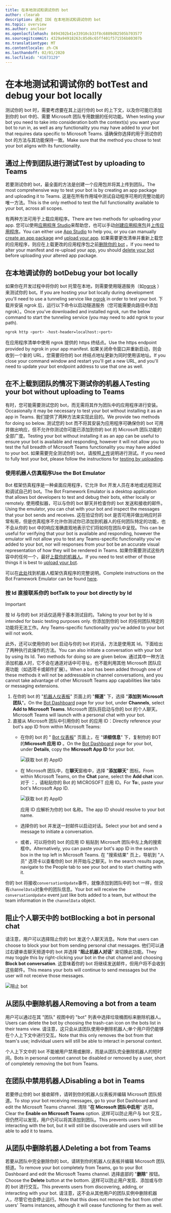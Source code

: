 ```yaml
---
title: 在本地测试和调试你的 bot
author: clearab
description: 通过 IDE 在本地测试和调试你的 bot
ms.topic: overview
ms.author: anclear
ms.openlocfilehash: 8494302b41e33910cb33f8c6889d82505b703577
ms.sourcegitcommit: 4329a94918263c85d6c65ff401f571556b80307b
ms.translationtype: MT
ms.contentlocale: zh-CN
ms.lasthandoff: 02/01/2020
ms.locfileid: "41673129"
---
```

# <a name="test-and-debug-your-bot-locally"></a><span data-ttu-id="20eba-103">在本地测试和调试你的 bot</span><span class="sxs-lookup"><span data-stu-id="20eba-103">Test and debug your bot locally</span></span>

<span data-ttu-id="20eba-104">测试你的 bot 时，需要考虑要在其上运行你的 bot 的上下文，以及你可能已添加到你的 bot 中的、需要 Microsoft 团队专用数据的任何功能。</span><span class="sxs-lookup"><span data-stu-id="20eba-104">When testing your bot you need to take into consideration both the context(s) you want your bot to run in, as well as any functionality you may have added to your bot that requires data specific to Microsoft Teams.</span></span> <span data-ttu-id="20eba-105">请确保你选择的用于测试你的 bot 的方法与其功能保持一致。</span><span class="sxs-lookup"><span data-stu-id="20eba-105">Make sure that the method you chose to test your bot aligns with its functionality.</span></span>

## <a name="test-by-uploading-to-teams"></a><span data-ttu-id="20eba-106">通过上传到团队进行测试</span><span class="sxs-lookup"><span data-stu-id="20eba-106">Test by uploading to Teams</span></span>

<span data-ttu-id="20eba-107">若要测试你的 bot，最全面的方法是创建一个应用包并将其上传到团队。</span><span class="sxs-lookup"><span data-stu-id="20eba-107">The most comprehensive way to test your bot is by creating an app package and uploading it to Teams.</span></span> <span data-ttu-id="20eba-108">这是在所有作用域中测试自动程序可用的完整功能的唯一方法。</span><span class="sxs-lookup"><span data-stu-id="20eba-108">This is the only method to test the full functionality available to your bot, across all scopes.</span></span>

<span data-ttu-id="20eba-109">有两种方法可用于上载应用程序。</span><span class="sxs-lookup"><span data-stu-id="20eba-109">There are two methods for uploading your app.</span></span> <span data-ttu-id="20eba-110">您可以使用[应用程序 Studio](~/concepts/build-and-test/app-studio-overview.md)来帮助您，也可以手动[创建应用程序包](~/concepts/build-and-test/apps-package.md)并[上传应用程序](~/concepts/deploy-and-publish/apps-upload.md)。</span><span class="sxs-lookup"><span data-stu-id="20eba-110">You can either use [App Studio](~/concepts/build-and-test/app-studio-overview.md) to help you, or you can manually [create an app package](~/concepts/build-and-test/apps-package.md) and [upload your app](~/concepts/deploy-and-publish/apps-upload.md).</span></span> <span data-ttu-id="20eba-111">如果需要更改清单并重新上载您的应用程序，则应在上载更改的应用程序包之前[删除你的 bot](#deleting-a-bot-from-teams) 。</span><span class="sxs-lookup"><span data-stu-id="20eba-111">If you need to alter your manifest and re-upload your app, you should [delete your bot](#deleting-a-bot-from-teams) before uploading your altered app package.</span></span>

## <a name="debug-your-bot-locally"></a><span data-ttu-id="20eba-112">在本地调试你的 bot</span><span class="sxs-lookup"><span data-stu-id="20eba-112">Debug your bot locally</span></span>

<span data-ttu-id="20eba-113">如果你在开发过程中将你的 bot 托管在本地，则需要使用隧道服务（如[ngrok](https://ngrok.com/) ）来测试你的 bot。</span><span class="sxs-lookup"><span data-stu-id="20eba-113">If you are hosting your bot locally during development you'll need to use a tunneling service like [ngrok](https://ngrok.com/) in order to test your bot.</span></span> <span data-ttu-id="20eba-114">下载并安装 ngrok 后，运行以下命令以启动隧道服务（您可能需要向路径中添加 ngrok）。</span><span class="sxs-lookup"><span data-stu-id="20eba-114">Once you've downloaded and installed ngrok, run the below command to start the tunneling service (you may need to add ngrok to your path).</span></span>

```bash
ngrok http <port> -host-header=localhost:<port>
```

<span data-ttu-id="20eba-115">在应用程序清单中使用 ngrok 提供的 https 终结点。</span><span class="sxs-lookup"><span data-stu-id="20eba-115">Use the https endpoint provided by ngrok in your app manifest.</span></span> <span data-ttu-id="20eba-116">如果关闭命令窗口并重新启动，则会收到一个新的 URL，您需要将你的 bot 终结点地址更新为同时使用该地址。</span><span class="sxs-lookup"><span data-stu-id="20eba-116">If you close your command window and restart you'll get a new URL, and you'll need to update your bot endpoint address to use that one as well.</span></span>

## <a name="testing-your-bot-without-uploading-to-teams"></a><span data-ttu-id="20eba-117">在不上载到团队的情况下测试你的机器人</span><span class="sxs-lookup"><span data-stu-id="20eba-117">Testing your bot without uploading to Teams</span></span>

<span data-ttu-id="20eba-118">有时，您可能需要测试您的 bot，而无需将其作为团队中的应用程序进行安装。</span><span class="sxs-lookup"><span data-stu-id="20eba-118">Occasionally it may be necessary to test your bot without installing it as an app in Teams.</span></span> <span data-ttu-id="20eba-119">我们提供了两种方法来实现此目的。</span><span class="sxs-lookup"><span data-stu-id="20eba-119">We provide two methods for doing so below.</span></span> <span data-ttu-id="20eba-120">测试您的 bot 而不将其安装为应用程序可确保你的 bot 可用并做出响应，但不允许你测试你可能已添加到你的 bot 的 Microsoft 团队功能的全部广度。</span><span class="sxs-lookup"><span data-stu-id="20eba-120">Testing your bot without installing it as an app can be useful to ensure your bot is available and responding, however it will not allow you to test the full breadth of Microsoft Teams functionality you may have added to your bot.</span></span> <span data-ttu-id="20eba-121">如果需要完全测试你的 bot，请按照[上传](#test-by-uploading-to-teams)说明进行测试。</span><span class="sxs-lookup"><span data-stu-id="20eba-121">If you need to fully test your bot, please follow the instructions for [testing by uploading](#test-by-uploading-to-teams).</span></span>

### <a name="use-the-bot-emulator"></a><span data-ttu-id="20eba-122">使用机器人仿真程序</span><span class="sxs-lookup"><span data-stu-id="20eba-122">Use the Bot Emulator</span></span>

<span data-ttu-id="20eba-123">Bot 框架仿真程序是一种桌面应用程序，它允许 Bot 开发人员在本地或远程测试和调试自己的 bot。</span><span class="sxs-lookup"><span data-stu-id="20eba-123">The Bot Framework Emulator is a desktop application that allows bot developers to test and debug their bots, either locally or remotely.</span></span> <span data-ttu-id="20eba-124">使用模拟器，可以与你的 bot 聊天并检查你的 bot 发送和接收的邮件。</span><span class="sxs-lookup"><span data-stu-id="20eba-124">Using the emulator, you can chat with your bot and inspect the messages that your bot sends and receives.</span></span> <span data-ttu-id="20eba-125">这在验证你的 bot 是否可用并做出响应时非常有用，但是仿真程序不允许你测试你已添加到机器人的任何团队特定的功能，也不会从你的 bot 中的响应准确直观地表示它们将如何在团队中呈现。</span><span class="sxs-lookup"><span data-stu-id="20eba-125">This can be useful for verifying that your bot is available and responding, however the emulator will not allow you to test any Teams-specific functionality you've added to your bot, nor will responses from your bot be an accurate visual representation of how they will be rendered in Teams.</span></span> <span data-ttu-id="20eba-126">如果你需要测试这些内容中的任何一个，最好[上载你的机器人](#test-by-uploading-to-teams)。</span><span class="sxs-lookup"><span data-stu-id="20eba-126">If you need to test either of those things it is best to [upload your bot](#test-by-uploading-to-teams).</span></span>

<span data-ttu-id="20eba-127">可以在[此处](/azure/bot-service/bot-service-debug-emulator?view=azure-bot-service-4.0)找到机器人框架仿真程序的完整说明。</span><span class="sxs-lookup"><span data-stu-id="20eba-127">Complete instructions on the Bot Framework Emulator can be found [here](/azure/bot-service/bot-service-debug-emulator?view=azure-bot-service-4.0).</span></span>

### <a name="talk-to-your-bot-directly-by-id"></a><span data-ttu-id="20eba-128">按 Id 直接联系你的 bot</span><span class="sxs-lookup"><span data-stu-id="20eba-128">Talk to your bot directly by Id</span></span>

>[!Important]
><span data-ttu-id="20eba-129">按 Id 与你的 bot 对话仅适用于基本测试目的。</span><span class="sxs-lookup"><span data-stu-id="20eba-129">Talking to your bot by Id is intended for basic testing purposes only.</span></span> <span data-ttu-id="20eba-130">你添加到你的 bot 的任何团队特定的功能将无法工作。</span><span class="sxs-lookup"><span data-stu-id="20eba-130">Any Teams-specific functionality you've added to your bot will not work.</span></span>

<span data-ttu-id="20eba-131">此外，还可以使用你的 bot 启动与你的 bot 的对话，方法是使用其 Id。下面给出了两种执行此操作的方法。</span><span class="sxs-lookup"><span data-stu-id="20eba-131">You can also initiate a conversation with your bot by using its Id. Two methods for doing so are given below.</span></span> <span data-ttu-id="20eba-132">通过其中一种方法添加机器人时，它不会在通道对话中可寻址，也不能利用其他 Microsoft 团队应用功能（如选项卡或邮件扩展）。</span><span class="sxs-lookup"><span data-stu-id="20eba-132">When a bot has been added through one of these methods it will not be addressable in channel conversations, and you cannot take advantage of other Microsoft Teams app capabilities like tabs or messaging extensions.</span></span>

1. <span data-ttu-id="20eba-133">在你的 bot 的 "[机器人仪表板](https://dev.botframework.com/bots)" 页面上的 "**频道**" 下，选择 "**添加到 Microsoft 团队**"。</span><span class="sxs-lookup"><span data-stu-id="20eba-133">On the [Bot Dashboard](https://dev.botframework.com/bots) page for your bot, under **Channels**, select **Add to Microsoft Teams**.</span></span> <span data-ttu-id="20eba-134">Microsoft 团队将启动与你的 bot 的个人聊天。</span><span class="sxs-lookup"><span data-stu-id="20eba-134">Microsoft Teams will launch with a personal chat with your bot.</span></span>
2. <span data-ttu-id="20eba-135">直接从 Microsoft 团队中引用你的 bot 的应用 ID：</span><span class="sxs-lookup"><span data-stu-id="20eba-135">Directly reference your bot's app ID from within Microsoft Teams:</span></span>
   * <span data-ttu-id="20eba-136">在你的 bot 的 " [Bot 仪表板](https://dev.botframework.com/bots)" 页面上，在 "**详细信息**" 下，复制你的 BOT 的**Microsoft 应用 ID** 。</span><span class="sxs-lookup"><span data-stu-id="20eba-136">On the [Bot Dashboard](https://dev.botframework.com/bots) page for your bot, under **Details**, copy the **Microsoft App ID** for your bot.</span></span>
  
     ![获取 bot 的 AppID](~/assets/images/bots_appid_botframework.png)
  
   * <span data-ttu-id="20eba-138">在 Microsoft 团队中，在**聊天**窗格中，选择 "**添加聊天**" 图标。</span><span class="sxs-lookup"><span data-stu-id="20eba-138">From within Microsoft Teams, on the **Chat** pane, select the **Add chat** icon.</span></span> <span data-ttu-id="20eba-139">对于 **：**，请粘贴你的 Bot 的 MICROSOFT 应用 ID。</span><span class="sxs-lookup"><span data-stu-id="20eba-139">For **To:**, paste your bot's Microsoft App ID.</span></span>
  
     ![获取 bot 的 AppID](~/assets/images/bots_uploading.png)

     <span data-ttu-id="20eba-141">应用 ID 应解析为你的 bot 名称。</span><span class="sxs-lookup"><span data-stu-id="20eba-141">The app ID should resolve to your bot name.</span></span>

   * <span data-ttu-id="20eba-142">选择你的 bot 并发送一封邮件以启动对话。</span><span class="sxs-lookup"><span data-stu-id="20eba-142">Select your bot and send a message to initiate a conversation.</span></span>
   * <span data-ttu-id="20eba-143">或者，可以将你的 bot 的应用 ID 粘贴到 Microsoft 团队中左上角的搜索框中。</span><span class="sxs-lookup"><span data-stu-id="20eba-143">Alternatively, you can paste your bot's app ID in the search box in the top left in Microsoft Teams.</span></span> <span data-ttu-id="20eba-144">在 "搜索结果" 页上，导航到 "人员" 选项卡以查看你的 bot 并开始与之聊天。</span><span class="sxs-lookup"><span data-stu-id="20eba-144">In the search results page, navigate to the People tab to see your bot and to start chatting with it.</span></span>

<span data-ttu-id="20eba-145">你的 bot 将接收`conversationUpdate`事件，就像添加到团队中的 bot 一样，但没有`channelData`对象中的团队信息。</span><span class="sxs-lookup"><span data-stu-id="20eba-145">Your bot will receive the `conversationUpdate` event just like bots added to a team, but without the team information in the `channelData` object.</span></span>

## <a name="blocking-a-bot-in-personal-chat"></a><span data-ttu-id="20eba-146">阻止个人聊天中的 bot</span><span class="sxs-lookup"><span data-stu-id="20eba-146">Blocking a bot in personal chat</span></span>

<span data-ttu-id="20eba-147">请注意，用户可以选择阻止你的 bot 发送个人聊天消息。</span><span class="sxs-lookup"><span data-stu-id="20eba-147">Note that users can choose to block your bot from sending personal chat messages.</span></span> <span data-ttu-id="20eba-148">他们可以通过右键单击聊天频道中的 bot 并选择 "**阻止机器人对话**" 来切换此功能。</span><span class="sxs-lookup"><span data-stu-id="20eba-148">They may toggle this by right-clicking your bot in the chat channel and choosing **Block bot conversation**.</span></span> <span data-ttu-id="20eba-149">这意味着你的 bot 将继续发送邮件，但用户将不会收到这些邮件。</span><span class="sxs-lookup"><span data-stu-id="20eba-149">This means your bots will continue to send messages but the user will not receive those messages.</span></span>

![阻止 bot](~/assets/images/bots/botdisable.png)

## <a name="removing-a-bot-from-a-team"></a><span data-ttu-id="20eba-151">从团队中删除机器人</span><span class="sxs-lookup"><span data-stu-id="20eba-151">Removing a bot from a team</span></span>

<span data-ttu-id="20eba-152">用户可以通过在其 "团队" 视图中的 "bot" 列表中选择垃圾桶图标来删除机器人。</span><span class="sxs-lookup"><span data-stu-id="20eba-152">Users can delete the bot by choosing the trash-can icon on the bots list in their teams view.</span></span> <span data-ttu-id="20eba-153">请注意，这只会从该团队使用中删除机器人;单个用户将仍能够在个人上下文中进行交互。</span><span class="sxs-lookup"><span data-stu-id="20eba-153">Note that this only removes the bot from that team's use; individual users will still be able to interact in personal context.</span></span>

<span data-ttu-id="20eba-154">个人上下文中的 bot 不能被用户禁用或删除，而是从团队完全删除机器人的短时间。</span><span class="sxs-lookup"><span data-stu-id="20eba-154">Bots in personal context cannot be disabled or removed by a user, short of completely removing the bot from Teams.</span></span>

## <a name="disabling-a-bot-in-teams"></a><span data-ttu-id="20eba-155">在团队中禁用机器人</span><span class="sxs-lookup"><span data-stu-id="20eba-155">Disabling a bot in Teams</span></span>

<span data-ttu-id="20eba-156">若要停止你的 bot 接收邮件，请转到你的机器人仪表板并编辑 Microsoft 团队频道。</span><span class="sxs-lookup"><span data-stu-id="20eba-156">To stop your bot receiving messages, go to your Bot Dashboard and edit the Microsoft Teams channel.</span></span> <span data-ttu-id="20eba-157">清除 "**在 Microsoft 团队中启用**" 选项。</span><span class="sxs-lookup"><span data-stu-id="20eba-157">Clear the **Enable on Microsoft Teams** option.</span></span> <span data-ttu-id="20eba-158">这样可以防止用户与 bot 交互，但仍然可以发现，用户仍可以将其添加到团队。</span><span class="sxs-lookup"><span data-stu-id="20eba-158">This prevents users from interacting with the bot, but it will still be discoverable and users will still be able to add it to teams.</span></span>

## <a name="deleting-a-bot-from-teams"></a><span data-ttu-id="20eba-159">从团队中删除机器人</span><span class="sxs-lookup"><span data-stu-id="20eba-159">Deleting a bot from Teams</span></span>

<span data-ttu-id="20eba-160">若要从团队中完全删除你的 bot，请转到你的机器人仪表板并编辑 Microsoft 团队频道。</span><span class="sxs-lookup"><span data-stu-id="20eba-160">To remove your bot completely from Teams, go to your Bot Dashboard and edit the Microsoft Teams channel.</span></span> <span data-ttu-id="20eba-161">选择底部的 "**删除**" 按钮。</span><span class="sxs-lookup"><span data-stu-id="20eba-161">Choose the **Delete** button at the bottom.</span></span> <span data-ttu-id="20eba-162">这样可以防止用户发现、添加或与你的 bot 进行交互。</span><span class="sxs-lookup"><span data-stu-id="20eba-162">This prevents users from discovering, adding, or interacting with your bot.</span></span> <span data-ttu-id="20eba-163">请注意，这不会从其他用户的团队实例中删除机器人，尽管它也会停止运行。</span><span class="sxs-lookup"><span data-stu-id="20eba-163">Note that this does not remove the bot from other users' Teams instances, although it will cease functioning for them as well.</span></span>
